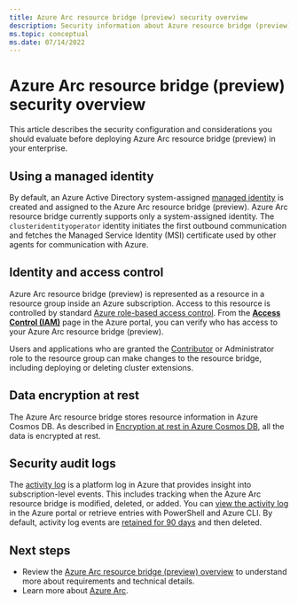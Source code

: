 ```yaml
---
title: Azure Arc resource bridge (preview) security overview 
description: Security information about Azure resource bridge (preview).
ms.topic: conceptual
ms.date: 07/14/2022
---
```


# Azure Arc resource bridge (preview) security overview

This article describes the security configuration and considerations you should evaluate before deploying Azure Arc resource bridge (preview) in your enterprise.

## Using a managed identity

By default, an Azure Active Directory system-assigned [managed identity](../../active-directory/managed-identities-azure-resources/overview.md) is created and assigned to the Azure Arc resource bridge (preview). Azure Arc resource bridge currently supports only a system-assigned identity. The `clusteridentityoperator` identity initiates the first outbound communication and fetches the Managed Service Identity (MSI) certificate used by other agents for communication with Azure.

## Identity and access control

Azure Arc resource bridge (preview) is represented as a resource in a resource group inside an Azure subscription. Access to this resource is controlled by standard [Azure role-based access control](../../role-based-access-control/overview.md). From the [**Access Control (IAM)**](../../role-based-access-control/role-assignments-portal.md) page in the Azure portal, you can verify who has access to your Azure Arc resource bridge (preview).

Users and applications who are granted the [Contributor](../../role-based-access-control/built-in-roles.md#contributor) or Administrator role to the resource group can make changes to the resource bridge, including deploying or deleting cluster extensions.

## Data encryption at rest

The Azure Arc resource bridge stores resource information in Azure Cosmos DB. As described in  [Encryption at rest in Azure Cosmos DB](../../cosmos-db/database-encryption-at-rest.md), all the data is encrypted at rest.

## Security audit logs

The [activity log](../../azure-monitor/essentials/activity-log.md) is a platform log in Azure that provides insight into subscription-level events. This includes tracking when the Azure Arc resource bridge is modified, deleted, or added. You can [view the activity log](../../azure-monitor/essentials/activity-log) in the Azure portal or retrieve entries with PowerShell and Azure CLI. By default, activity log events are [retained for 90 days](../../azure-monitor/essentials/activity-log.md#retention-period) and then deleted.

## Next steps

- Review the [Azure Arc resource bridge (preview) overview](overview.md) to understand more about requirements and technical details.
- Learn more about [Azure Arc](../overview.md).